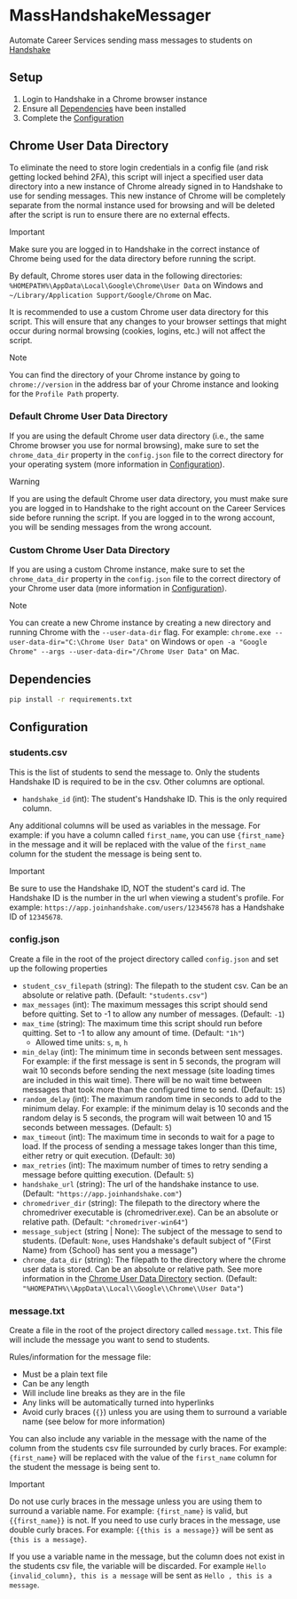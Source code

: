 # MassHandshakeMessager

Automate Career Services sending mass messages to students on [Handshake](https://joinhandshake.com/)

## Setup

1. Login to Handshake in a Chrome browser instance
2. Ensure all [Dependencies](#dependencies) have been installed
3. Complete the [Configuration](#configuration)

## Chrome User Data Directory

To eliminate the need to store login credentials in a config file (and risk getting locked behind 2FA), this script will inject a specified user data directory into a new instance of Chrome already signed in to Handshake to use for sending messages. This new instance of Chrome will be completely separate from the normal instance used for browsing and will be deleted after the script is run to ensure there are no external effects.

> [!IMPORTANT]
>
> Make sure you are logged in to Handshake in the correct instance of Chrome being used for the data directory before running the script.

By default, Chrome stores user data in the following directories: `%HOMEPATH%\AppData\Local\Google\Chrome\User Data` on Windows and `~/Library/Application Support/Google/Chrome` on Mac.

It is recommended to use a custom Chrome user data directory for this script. This will ensure that any changes to your browser settings that might occur during normal browsing (cookies, logins, etc.) will not affect the script.

> [!NOTE]
>
> You can find the directory of your Chrome instance by going to `chrome://version` in the address bar of your Chrome instance and looking for the `Profile Path` property.

### Default Chrome User Data Directory

If you are using the default Chrome user data directory (i.e., the same Chrome browser you use for normal browsing), make sure to set the `chrome_data_dir` property in the `config.json` file to the correct directory for your operating system (more information in [Configuration](#configuration)).

> [!WARNING]
>
> If you are using the default Chrome user data directory, you must make sure you are logged in to Handshake to the right account on the Career Services side before running the script. If you are logged in to the wrong account, you will be sending messages from the wrong account.

### Custom Chrome User Data Directory

If you are using a custom Chrome instance, make sure to set the `chrome_data_dir` property in the `config.json` file to the correct directory of your Chrome user data (more information in [Configuration](#configuration)).

> [!NOTE]
>
> You can create a new Chrome instance by creating a new directory and running Chrome with the `--user-data-dir` flag. For example: `chrome.exe --user-data-dir="C:\Chrome User Data"` on Windows or `open -a "Google Chrome" --args --user-data-dir="/Chrome User Data"` on Mac.

## Dependencies

```bash
pip install -r requirements.txt
```

## Configuration

### students.csv

This is the list of students to send the message to. Only the students Handshake ID is required to be in the csv. Other columns are optional.

- `handshake_id` (int): The student's Handshake ID. This is the only required column.

Any additional columns will be used as variables in the message. For example: if you have a column called `first_name`, you can use `{first_name}` in the message and it will be replaced with the value of the `first_name` column for the student the message is being sent to.

> [!IMPORTANT]
>
> Be sure to use the Handshake ID, NOT the student's card id. The Handshake ID is the number in the url when viewing a student's profile. For example: `https://app.joinhandshake.com/users/12345678` has a Handshake ID of `12345678`.

### config.json

Create a file in the root of the project directory called `config.json` and set up the following properties

- `student_csv_filepath` (string): The filepath to the student csv. Can be an absolute or relative path. (Default: `"students.csv"`)
- `max_messages` (int): The maximum messages this script should send before quitting. Set to -1 to allow any number of messages. (Default: `-1`)
- `max_time` (string): The maximum time this script should run before quitting. Set to -1 to allow any amount of time. (Default: `"1h"`)
  - Allowed time units: `s`, `m`, `h`
- `min_delay` (int): The minimum time in seconds between sent messages. For example: if the first message is sent in 5 seconds, the program will wait 10 seconds before sending the next message (site loading times are included in this wait time). There will be no wait time between messages that took more than the configured time to send. (Default: `15`)
- `random_delay` (int): The maximum random time in seconds to add to the minimum delay. For example: if the minimum delay is 10 seconds and the random delay is 5 seconds, the program will wait between 10 and 15 seconds between messages. (Default: `5`)
- `max_timeout` (int): The maximum time in seconds to wait for a page to load. If the process of sending a message takes longer than this time, either retry or quit execution. (Default: `30`)
- `max_retries` (int): The maximum number of times to retry sending a message before quitting execution. (Default: `5`)
- `handshake_url` (string): The url of the handshake instance to use. (Default: `"https://app.joinhandshake.com"`)
- `chromedriver_dir` (string): The filepath to the directory where the chromedriver executable is (chromedriver.exe). Can be an absolute or relative path. (Default: `"chromedriver-win64"`)
- `message_subject` (string | None): The subject of the message to send to students. (Default: `None`, uses Handshake's default subject of "{First Name} from {School} has sent you a message")
- `chrome_data_dir` (string): The filepath to the directory where the chrome user data is stored. Can be an absolute or relative path. See more information in the [Chrome User Data Directory](#chrome-user-data-directory) section. (Default: `"%HOMEPATH%\\AppData\\Local\\Google\\Chrome\\User Data"`)

### message.txt

Create a file in the root of the project directory called `message.txt`. This file will include the message you want to send to students.

Rules/information for the message file:

- Must be a plain text file
- Can be any length
- Will include line breaks as they are in the file
- Any links will be automatically turned into hyperlinks
- Avoid curly braces (`{}`) unless you are using them to surround a variable name (see below for more information)

You can also include any variable in the message with the name of the column from the students csv file surrounded by curly braces. For example: `{first_name}` will be replaced with the value of the `first_name` column for the student the message is being sent to.

> [!IMPORTANT]
>
> Do not use curly braces in the message unless you are using them to surround a variable name. For example: `{first_name}` is valid, but `{{first_name}}` is not. If you need to use curly braces in the message, use double curly braces. For example: `{{this is a message}}` will be sent as `{this is a message}`.
>
> If you use a variable name in the message, but the column does not exist in the students csv file, the variable will be discarded. For example `Hello {invalid_column}, this is a message` will be sent as `Hello , this is a message`.

